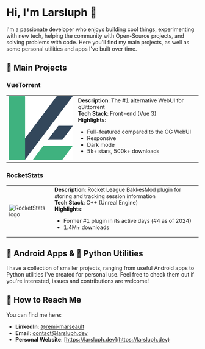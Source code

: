 # Hi, I'm Larsluph 👋

I'm a passionate developer who enjoys building cool things, experimenting with new tech, helping the community with Open-Source projects, and solving problems with code. Here you'll find my main projects, as well as some personal utilities and apps I've built over time.

## 🚀 Main Projects

### VueTorrent

<table>
  <td>
    <img src="https://github.com/VueTorrent/VueTorrent/blob/master/VueTorrent-logo.png?raw=true" alt="VueTorrent logo" width="200">
  </td>
  <td>
    <b>Description</b>: The #1 alternative WebUI for qBittorrent<br>
    <b>Tech Stack</b>: Front-end (Vue 3)<br>
    <b>Highlights</b>:<br>
    <ul>
      <li>Full-featured compared to the OG WebUI</li>
      <li>Responsive</li>
      <li>Dark mode</li>
      <li>5k+ stars, 500k+ downloads</li>
    </ul>
  </td>
</table>

### RocketStats

<table>
  <td>
    <img src="https://github.com/Lyliya/RocketStats/blob/master/images/logo.png?raw=true" alt="RocketStats logo" width="200">
  </td>
  <td>
    <b>Description</b>: Rocket League BakkesMod plugin for storing and tracking session information<br>
    <b>Tech Stack</b>: C++ (Unreal Engine)<br>
    <b>Highlights</b>:<br>
    <ul>
      <li>Former #1 plugin in its active days (#4 as of 2024)</li>
      <li>1.4M+ downloads</li>
    </ul>
  </td>
</table>

## 📱 Android Apps & 🔧 Python Utilities

I have a collection of smaller projects, ranging from useful Android apps to Python utilities I've created for personal use. Feel free to check them out if you're interested, issues and contributions are welcome!

## 🔗 How to Reach Me  
You can find me here:
- **LinkedIn**: [@remi-marseault](https://www.linkedin.com/in/remi-marseault/)
- **Email**: [contact@larsluph.dev](mailto:contact@larsluph.dev)
- **Personal Website**: [https://larsluph.dev](https://larsluph.dev)
